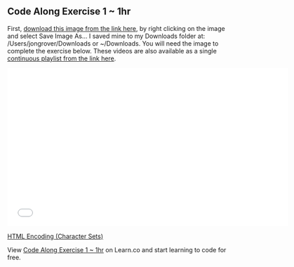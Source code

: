 ## Code Along Exercise 1 ~ 1hr

First, [download this image from the link here](http://jonathangrover.com/teaching/students/fe/intro-pic.jpg), by right clicking on the image and select Save Image As... I saved mine to my Downloads folder at: /Users/jongrover/Downloads or ~/Downloads. You will need the image to complete the exercise below. These videos are also available as a single [continuous playlist from the link here](https://www.youtube.com/watch?v=i61lTJ6OpDE&list=PLj148bJp5wiysyRx_Yza7VUXufTXJ-MUP).

<iframe width="640" height="360" src="//www.youtube.com/embed/i61lTJ6OpDE?list=PLj148bJp5wiysyRx_Yza7VUXufTXJ-MUP" frameborder="0" allowfullscreen></iframe>

[HTML Encoding (Character Sets)](http://www.w3schools.com/html/html_charset.asp)

<p data-visibility='hidden'>View <a href='https://learn.co/lessons/fe-code-along-ex-1' title='Code Along Exercise 1 ~ 1hr'>Code Along Exercise 1 ~ 1hr</a> on Learn.co and start learning to code for free.</p>
